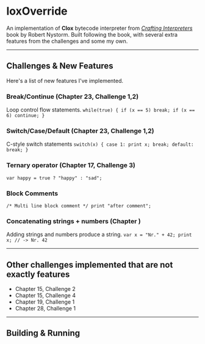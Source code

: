 # loxOverride

An implementation of **Clox** bytecode interpreter from [*Crafting Interpreters*](https://craftinginterpreters.com/) book by Robert Nystorm.
Built following the book, with several extra features from the challenges and some my own.

---

## Challenges & New Features

Here's a list of new features I've implemented.

### Break/Continue (Chapter 23, Challenge 1,2)
Loop control flow statements.
`while(true) {
    if (x == 5) break;
    if (x == 6) continue;
}`

### Switch/Case/Default (Chapter 23, Challenge 1,2)
C-style switch statements
`switch(x) {
    case 1:
        print x;
        break;
    default:
        break;
}`

### Ternary operator (Chapter 17, Challenge 3)
`var happy = true ? "happy" : "sad";`

### Block Comments
`/* Multi line
    block comment */
print "after comment";`

### Concatenating strings + numbers (Chapter )
Adding strings and numbers produce a string.
`var x = "Nr." + 42;
print x; // -> Nr. 42`

---

## Other challenges implemented that are not exactly features
- Chapter 15, Challenge 2
- Chapter 15, Challenge 4
- Chapter 19, Challenge 1
- Chapter 28, Challenge 1

---

## Building & Running
